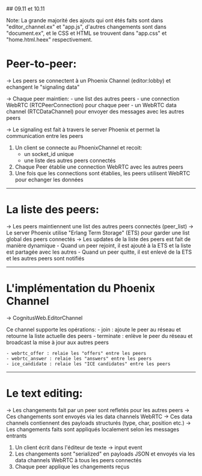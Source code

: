 ## 09.11 et 10.11

Note: La grande majorité des ajouts qui ont étés faits sont dans "editor_channel.ex" et "app.js", d'autres changements sont dans "document.ex", et le CSS et HTML se trouvent dans "app.css" et "home.html.heex" respectivement.

# Peer-to-peer:

-> Les peers se connectent à un Phoenix Channel (editor:lobby) et echangent le "signaling data" 

-> Chaque peer maintien: 
    - une list des autres peers
    - une connection WebRTC (RTCPeerConnection) pour chaque peer
    - un WebRTC data channel (RTCDataChannel) pour envoyer des messages avec les autres peers

-> Le signaling est fait à travers le server Phoenix et permet la communication entre les peers

1. Un client se connecte au PhoenixChannel et recoit:
    - un socket_id unique
    - une liste des autres peers connectés
2. Chaque Peer établie une connection WebRTC avec les autres peers
3. Une fois que les connections sont établies, les peers utilisent WebRTC pour echanger les données

---

# La liste des peers: 

-> Les peers maintiennent une list des autres peers connectés (peer_list)
-> Le server Phoenix utilise "Erlang Term Storage" (ETS) pour garder une list global des peers connectés
-> Les updates de la liste des peers est fait de manière dynamique
    - Quand un peer rejoint, il est ajouté à la ETS et la liste est partagée avec les autres
    - Quand un peer quitte, il est enlevé de la ETS et les autres peers sont notifiés

---

# L'implémentation du Phoenix Channel

-> CognitusWeb.EditorChannel

Ce channel supporte les opérations:
    - join : ajoute le peer au réseau et retourne la liste actuelle des peers
    - terminate : enlève le peer du réseau et broadcast la mise à jour aux autres peers

    - webrtc_offer : relaie les "offers" entre les peers
    - webrtc_answer : relaie les "answers" entre les peers
    - ice_candidate : relaie les "ICE candidates" entre les peers

---

# Le text editing:

-> Les changements fait par un peer sont refletés pour les autres peers
-> Ces changements sont envoyés via les data channels WebRTC
-> Ces data channels contiennent des payloads structurés (type, char, position etc.)
-> Les changements faits sont appliqués localement selon les messages entrants

1. Un client écrit dans l'éditeur de texte -> input event
2. Les changements sont "serialized" en payloads JSON et envoyés via les data channels WebRTC à tous les peers connectés
3. Chaque peer applique les changements reçus

